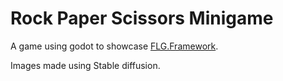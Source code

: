 # Rock Paper Scissors Minigame

A game using godot to showcase [FLG.Framework](https://github.com/FredL7/FLG.Framework).

Images made using Stable diffusion.
